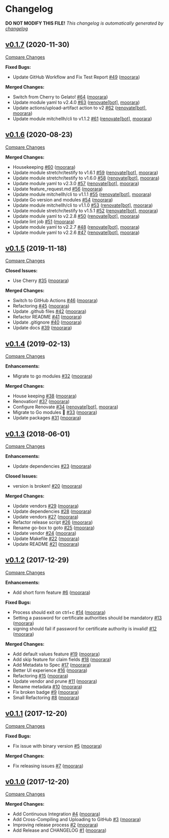 # Changelog

**DO NOT MODIFY THIS FILE!**
*This changelog is automatically generated by [changelog](https://github.com/moorara/changelog)*


## [v0.1.7](https://github.com/moorara/gocert/tree/v0.1.7) (2020-11-30)

[Compare Changes](https://github.com/moorara/gocert/compare/v0.1.6...v0.1.7)

**Fixed Bugs:**

  - Update GitHub Workflow and Fix Test Report [#49](https://github.com/moorara/gocert/issues/49) ([moorara](https://github.com/moorara))

**Merged Changes:**

  - Switch from Cherry to Gelato! [#64](https://github.com/moorara/gocert/pull/64) ([moorara](https://github.com/moorara))
  - Update module yaml to v2.4.0 [#63](https://github.com/moorara/gocert/pull/63) ([renovate[bot]](https://github.com/apps/renovate), [moorara](https://github.com/moorara))
  - Update actions/upload-artifact action to v2 [#62](https://github.com/moorara/gocert/pull/62) ([renovate[bot]](https://github.com/apps/renovate), [moorara](https://github.com/moorara))
  - Update module mitchellh/cli to v1.1.2 [#61](https://github.com/moorara/gocert/pull/61) ([renovate[bot]](https://github.com/apps/renovate), [moorara](https://github.com/moorara))


## [v0.1.6](https://github.com/moorara/gocert/tree/v0.1.6) (2020-08-23)

[Compare Changes](https://github.com/moorara/gocert/compare/v0.1.5...v0.1.6)

**Merged Changes:**

  - Housekeeping [#60](https://github.com/moorara/gocert/pull/60) ([moorara](https://github.com/moorara))
  - Update module stretchr/testify to v1.6.1 [#59](https://github.com/moorara/gocert/pull/59) ([renovate[bot]](https://github.com/apps/renovate), [moorara](https://github.com/moorara))
  - Update module stretchr/testify to v1.6.0 [#58](https://github.com/moorara/gocert/pull/58) ([renovate[bot]](https://github.com/apps/renovate), [moorara](https://github.com/moorara))
  - Update module yaml to v2.3.0 [#57](https://github.com/moorara/gocert/pull/57) ([renovate[bot]](https://github.com/apps/renovate), [moorara](https://github.com/moorara))
  - Update feature_request.md [#56](https://github.com/moorara/gocert/pull/56) ([moorara](https://github.com/moorara))
  - Update module mitchellh/cli to v1.1.1 [#55](https://github.com/moorara/gocert/pull/55) ([renovate[bot]](https://github.com/apps/renovate), [moorara](https://github.com/moorara))
  - Update Go version and modules [#54](https://github.com/moorara/gocert/pull/54) ([moorara](https://github.com/moorara))
  - Update module mitchellh/cli to v1.1.0 [#53](https://github.com/moorara/gocert/pull/53) ([renovate[bot]](https://github.com/apps/renovate), [moorara](https://github.com/moorara))
  - Update module stretchr/testify to v1.5.1 [#52](https://github.com/moorara/gocert/pull/52) ([renovate[bot]](https://github.com/apps/renovate), [moorara](https://github.com/moorara))
  - Update module yaml to v2.2.8 [#50](https://github.com/moorara/gocert/pull/50) ([renovate[bot]](https://github.com/apps/renovate), [moorara](https://github.com/moorara))
  - Update lint job [#51](https://github.com/moorara/gocert/pull/51) ([moorara](https://github.com/moorara))
  - Update module yaml to v2.2.7 [#48](https://github.com/moorara/gocert/pull/48) ([renovate[bot]](https://github.com/apps/renovate), [moorara](https://github.com/moorara))
  - Update module yaml to v2.2.6 [#47](https://github.com/moorara/gocert/pull/47) ([renovate[bot]](https://github.com/apps/renovate), [moorara](https://github.com/moorara))


## [v0.1.5](https://github.com/moorara/gocert/tree/v0.1.5) (2019-11-18)

[Compare Changes](https://github.com/moorara/gocert/compare/v0.1.4...v0.1.5)

**Closed Issues:**

  - Use Cherry [#35](https://github.com/moorara/gocert/issues/35) ([moorara](https://github.com/moorara))

**Merged Changes:**

  - Switch to GitHub Actions [#46](https://github.com/moorara/gocert/pull/46) ([moorara](https://github.com/moorara))
  - Refactoring [#45](https://github.com/moorara/gocert/pull/45) ([moorara](https://github.com/moorara))
  - Update .github files [#42](https://github.com/moorara/gocert/pull/42) ([moorara](https://github.com/moorara))
  - Refactor README [#41](https://github.com/moorara/gocert/pull/41) ([moorara](https://github.com/moorara))
  - Update .gitignore [#40](https://github.com/moorara/gocert/pull/40) ([moorara](https://github.com/moorara))
  - Update docs [#39](https://github.com/moorara/gocert/pull/39) ([moorara](https://github.com/moorara))


## [v0.1.4](https://github.com/moorara/gocert/tree/v0.1.4) (2019-02-13)

[Compare Changes](https://github.com/moorara/gocert/compare/v0.1.3...v0.1.4)

**Enhancements:**

  - Migrate to go modules [#32](https://github.com/moorara/gocert/issues/32) ([moorara](https://github.com/moorara))

**Merged Changes:**

  - House keeping [#38](https://github.com/moorara/gocert/pull/38) ([moorara](https://github.com/moorara))
  - Renovation! [#37](https://github.com/moorara/gocert/pull/37) ([moorara](https://github.com/moorara))
  - Configure Renovate [#34](https://github.com/moorara/gocert/pull/34) ([renovate[bot]](https://github.com/apps/renovate), [moorara](https://github.com/moorara))
  - Migrate to Go modules 🎉 [#33](https://github.com/moorara/gocert/pull/33) ([moorara](https://github.com/moorara))
  - Update packages [#31](https://github.com/moorara/gocert/pull/31) ([moorara](https://github.com/moorara))


## [v0.1.3](https://github.com/moorara/gocert/tree/v0.1.3) (2018-06-01)

[Compare Changes](https://github.com/moorara/gocert/compare/v0.1.2...v0.1.3)

**Enhancements:**

  - Update dependencies [#23](https://github.com/moorara/gocert/issues/23) ([moorara](https://github.com/moorara))

**Closed Issues:**

  - version is broken! [#20](https://github.com/moorara/gocert/issues/20) ([moorara](https://github.com/moorara))

**Merged Changes:**

  - Update vendors [#29](https://github.com/moorara/gocert/pull/29) ([moorara](https://github.com/moorara))
  - Update dependencies [#28](https://github.com/moorara/gocert/pull/28) ([moorara](https://github.com/moorara))
  - Update vendors [#27](https://github.com/moorara/gocert/pull/27) ([moorara](https://github.com/moorara))
  - Refactor release script [#26](https://github.com/moorara/gocert/pull/26) ([moorara](https://github.com/moorara))
  - Rename go-box to goto [#25](https://github.com/moorara/gocert/pull/25) ([moorara](https://github.com/moorara))
  - Update vendor [#24](https://github.com/moorara/gocert/pull/24) ([moorara](https://github.com/moorara))
  - Update Makefile [#22](https://github.com/moorara/gocert/pull/22) ([moorara](https://github.com/moorara))
  - Update README [#21](https://github.com/moorara/gocert/pull/21) ([moorara](https://github.com/moorara))


## [v0.1.2](https://github.com/moorara/gocert/tree/v0.1.2) (2017-12-29)

[Compare Changes](https://github.com/moorara/gocert/compare/v0.1.1...v0.1.2)

**Enhancements:**

  - Add short form feature [#6](https://github.com/moorara/gocert/issues/6) ([moorara](https://github.com/moorara))

**Fixed Bugs:**

  - Process should exit on ctrl&#43;c [#14](https://github.com/moorara/gocert/issues/14) ([moorara](https://github.com/moorara))
  - Setting a password for certificate authorities should be mandatory [#13](https://github.com/moorara/gocert/issues/13) ([moorara](https://github.com/moorara))
  - signing should fail if password for certificate authority is invalid! [#12](https://github.com/moorara/gocert/issues/12) ([moorara](https://github.com/moorara))

**Merged Changes:**

  - Add default values feature [#19](https://github.com/moorara/gocert/pull/19) ([moorara](https://github.com/moorara))
  - Add skip feature for claim fields [#18](https://github.com/moorara/gocert/pull/18) ([moorara](https://github.com/moorara))
  - Add Metadata to Spec [#17](https://github.com/moorara/gocert/pull/17) ([moorara](https://github.com/moorara))
  - Better UI experience [#16](https://github.com/moorara/gocert/pull/16) ([moorara](https://github.com/moorara))
  - Refactoring [#15](https://github.com/moorara/gocert/pull/15) ([moorara](https://github.com/moorara))
  - Update vendor and prune [#11](https://github.com/moorara/gocert/pull/11) ([moorara](https://github.com/moorara))
  - Rename metadata [#10](https://github.com/moorara/gocert/pull/10) ([moorara](https://github.com/moorara))
  - Fix broken badge [#9](https://github.com/moorara/gocert/pull/9) ([moorara](https://github.com/moorara))
  - Small Refactoring [#8](https://github.com/moorara/gocert/pull/8) ([moorara](https://github.com/moorara))


## [v0.1.1](https://github.com/moorara/gocert/tree/v0.1.1) (2017-12-20)

[Compare Changes](https://github.com/moorara/gocert/compare/v0.1.0...v0.1.1)

**Fixed Bugs:**

  - Fix issue with binary version [#5](https://github.com/moorara/gocert/issues/5) ([moorara](https://github.com/moorara))

**Merged Changes:**

  - Fix releasing issues [#7](https://github.com/moorara/gocert/pull/7) ([moorara](https://github.com/moorara))


## [v0.1.0](https://github.com/moorara/gocert/tree/v0.1.0) (2017-12-20)

[Compare Changes](https://github.com/moorara/gocert/compare/401f69044d53b435957cf23c9365f39fc9b0448c...v0.1.0)

**Merged Changes:**

  - Add Continuous Integration [#4](https://github.com/moorara/gocert/pull/4) ([moorara](https://github.com/moorara))
  - Add Cross-Compiling and Uploading to GitHub [#3](https://github.com/moorara/gocert/pull/3) ([moorara](https://github.com/moorara))
  - Improving release process [#2](https://github.com/moorara/gocert/pull/2) ([moorara](https://github.com/moorara))
  - Add Release and CHANGELOG [#1](https://github.com/moorara/gocert/pull/1) ([moorara](https://github.com/moorara))


